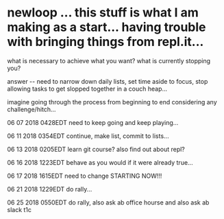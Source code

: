 # newloop ... this stuff is what I am making as a start... having trouble with bringing things from repl.it...

what is necessary to achieve what you want? what is currently stopping you?

answer -- need to narrow down daily lists, set time aside to focus, stop allowing tasks to get slopped together in a couch heap...

imagine going through the process from beginning to end considering any challenge/hitch...

06 07 2018 0428EDT need to keep going and keep playing...

06 11 2018 0354EDT continue, make list, commit to lists...

06 13 2018 0205EDT learn git course? also find out about repl?

06 16 2018 1223EDT behave as you would if it were already true...

06 17 2018 1615EDT need to change STARTING NOW!!!

06 21 2018 1229EDT do rally...

06 25 2018 0550EDT do rally, also ask ab office hourse and also ask ab slack t1c

